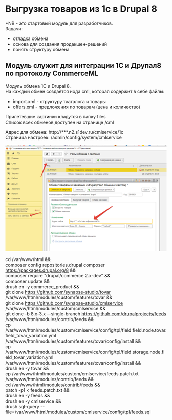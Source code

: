 # Выгрузка товаров из 1с в Drupal 8
*NB - это стартовый модуль для разработчиков. <br>
Задачи:
- отладка обмена
- основа для создания продакшен-решений
- понять структуру обмена

## Модуль служит для интеграции 1С и Друпал8 по протоколу CommerceML

Модуль обмена 1С и Drupal 8.<br />
На каждый обмен создаётся нода cml, которая содержит в себе файлы:
- import.xml - структуру ткаталога и товары
- offers.xml - предложения по товарам (цена и количество)

Прилетевшие картинки кладутся в папку files<br>
Список всех обменов доступен на странице /cml<br>

Адрес для обмена: http://***.n2.s1dev.ru/cmlservice/1c <br />
Страница настроек: /admin/config/system/cmlservice

<img src="https://github.com/politsin/help/blob/master/1csett.png?raw=true">


cd /var/www/html && \
composer config repositories.drupal composer https://packages.drupal.org/8 && \
composer require "drupal/commerce 2.x-dev" && \
composer update && \
drush en -y commerce_product && \
git clone https://github.com/synapse-studio/tovar /var/www/html/modules/custom/features/tovar && \
git clone https://github.com/synapse-studio/cmlservice /var/www/html/modules/custom/cmlservice && \
git clone -b 8.x-3.x --single-branch https://github.com/drupalprojects/feeds /var/www/html/modules/contrib/feeds && \
cp /var/www/html/modules/custom/cmlservice/config/tpl/field.field.node.tovar.field_tovar_variation.yml /var/www/html/modules/custom/features/tovar/config/install && \
cp /var/www/html/modules/custom/cmlservice/config/tpl/field.storage.node.field_tovar_variation.yml /var/www/html/modules/custom/features/tovar/config/install && \
drush en -y tovar && \
cp /var/www/html/modules/custom/cmlservice/feeds.patch.txt /var/www/html/modules/contrib/feeds && \
cd /var/www/html/modules/contrib/feeds && \
patch -p1 < feeds.patch.txt && \
drush en -y feeds && \
drush en -y cmlservice && \
drush sql-query --file=/var/www/html/modules/custom/cmlservice/config/tpl/feeds.sql


